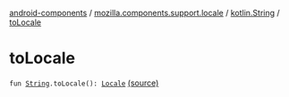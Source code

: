 [android-components](../../index.md) / [mozilla.components.support.locale](../index.md) / [kotlin.String](index.md) / [toLocale](./to-locale.md)

# toLocale

`fun `[`String`](https://kotlinlang.org/api/latest/jvm/stdlib/kotlin/-string/index.html)`.toLocale(): `[`Locale`](http://docs.oracle.com/javase/7/docs/api/java/util/Locale.html) [(source)](https://github.com/mozilla-mobile/android-components/blob/master/components/support/locale/src/main/java/mozilla/components/support/locale/Extensions.kt#L9)